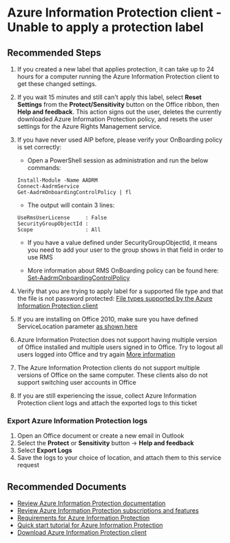 <properties
	pageTitle="Azure Information Protection - Protecting and Opening Content - Unable to apply a protection label"
	description="Azure Information Protection - Protecting and Opening Content - Unable to apply a protection label"
	service="microsoft.aip"
	resource="aip"
	authors="orbarak-ms"
	ms.author="orbarak"
	displayOrder=""
	selfHelpType="generic"
	supportTopicIds="32727972"
	resourceTags=""
	productPesIds="14997"
	cloudEnvironments="public, blackForest, mooncake, fairfax"
	articleId="protectopencontent_cantapplyprotection"
/>

# Azure Information Protection client - Unable to apply a protection label

## **Recommended Steps**

1. If you created a new label that applies protection, it can take up to 24 hours for a computer running the Azure Information Protection client to get these changed settings.
2. If you wait 15 minutes and still can't apply this label, select **Reset Settings** from the **Protect/Sensitivity** button on the Office ribbon, then **Help and feedback**. This action signs out the user, deletes the currently downloaded Azure Information Protection policy, and resets the user settings for the Azure Rights Management service.
3. If you have never used AIP before, please verify your OnBoarding policy is set correctly:

	* Open a PowerShell session as administration and run the below commands:
	
	```
	Install-Module -Name AADRM
	Connect-AadrmService 
	Get-AadrmOnboardingControlPolicy | fl 
	```
	
	* The output will contain 3 lines:
	
	```
	UseRmsUserLicense     : False
	SecurityGroupObjectId :
	Scope                 : All
	```
	
	* If you have a value defined under SecurityGroupObjectId, it means you need to add your user to the group shows in that field in order to use RMS
	
	* More information about RMS OnBoarding policy can be found here: [Set-AadrmOnboardingControlPolicy](https://docs.microsoft.com/powershell/module/aadrm/set-aadrmonboardingcontrolpolicy?view=azureipps)

4. Verify that you are trying to apply label for a supported file type and that the file is not password protected: [File types supported by the Azure Information Protection client](https://docs.microsoft.com/azure/information-protection/rms-client/client-admin-guide-file-types#files-that-cannot-be-protected-by-default)
5. If you are installing on Office 2010, make sure you have defined ServiceLocation parameter [as shown here](https://docs.microsoft.com/azure/information-protection/rms-client/client-admin-guide-install#to-install-the-azure-information-protection-client-by-using-the-executable-installer)
6. Azure Information Protection does not support having multiple version of Office installed and multiple users signed in to Office. Try to logout all users logged into Office and try again [More information](https://docs.microsoft.com/azure/information-protection/requirements#applications)
7. The Azure Information Protection clients do not support multiple versions of Office on the same computer. These clients also do not support switching user accounts in Office
8. If you are still experiencing the issue, collect Azure Information Protection client logs and attach the exported logs to this ticket

### Export Azure Information Protection logs

1. Open an Office document or create a new email in Outlook
2. Select the **Protect** or **Sensitivity** button -> **Help and feedback**
3. Select **Export Logs**
4. Save the logs to your choice of location, and attach them to this service request

## **Recommended Documents**

* [Review Azure Information Protection documentation](https://docs.microsoft.com/azure/information-protection/what-is-information-protection)<br>
* [Review Azure Information Protection subscriptions and features](https://azure.microsoft.com/pricing/details/information-protection)<br>
* [Requirements for Azure Information Protection](https://docs.microsoft.com/azure/information-protection/get-started/requirements)<br>
* [Quick start tutorial for Azure Information Protection](https://docs.microsoft.com/azure/information-protection/get-started/infoprotect-quick-start-tutorial)<br>
* [Download Azure Information Protection client](https://www.microsoft.com/download/details.aspx?id=53018)<br>
